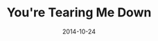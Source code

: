 ---
type: single
title: You're Tearing Me Down
date: 2014-10-24
img: /images/singles/youre-tearing-me-down.jpg
permalink: /music/singles/:title/
lyrics: true
discs:
  - tracks:
    - You're Tearing Me Down
    - title: You're Tearing Me Down
      subtitle: Piano Version
---